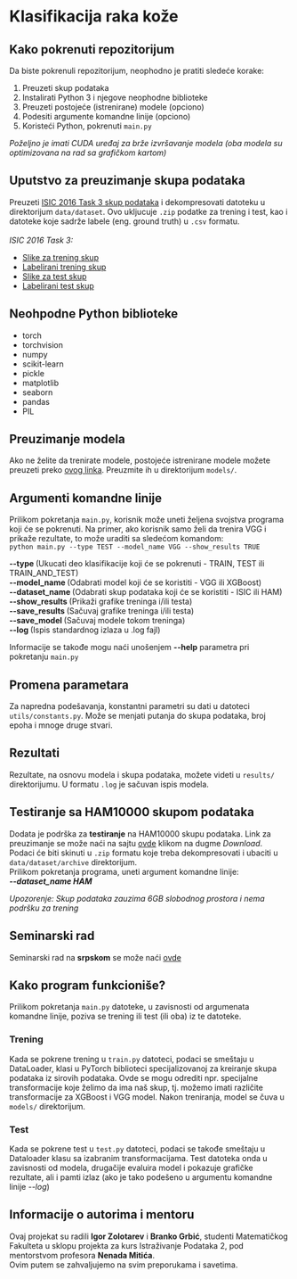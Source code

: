 # Klasifikacija raka kože

## Kako pokrenuti repozitorijum
Da biste pokrenuli repozitorijum, neophodno je pratiti sledeće korake:
1. Preuzeti skup podataka
2. Instalirati Python 3 i njegove neophodne biblioteke
3. Preuzeti postojeće (istrenirane) modele (opciono)
4. Podesiti argumente komandne linije (opciono)
5. Koristeći Python, pokrenuti `main.py`

_Poželjno je imati CUDA uređaj za brže izvršavanje modela (oba modela su optimizovana na rad sa grafičkom kartom)_

## Uputstvo za preuzimanje skupa podataka

Preuzeti [ISIC 2016 Task 3 skup podataka](https://challenge.isic-archive.com/data/#2016) i dekompresovati datoteku u direktorijum `data/dataset`. Ovo ukljucuje `.zip` podatke za trening i test, kao i datoteke koje sadrže labele (eng. ground truth) u `.csv` formatu. <br /><br />
_ISIC 2016 Task 3:_
- [Slike za trening skup](https://isic-challenge-data.s3.amazonaws.com/2016/ISBI2016_ISIC_Part3_Training_Data.zip)
- [Labelirani trening skup](https://isic-challenge-data.s3.amazonaws.com/2016/ISBI2016_ISIC_Part3_Training_GroundTruth.csv)
- [Slike za test skup](https://isic-challenge-data.s3.amazonaws.com/2016/ISBI2016_ISIC_Part3_Test_Data.zip)
- [Labelirani test skup](https://isic-challenge-data.s3.amazonaws.com/2016/ISBI2016_ISIC_Part3_Test_GroundTruth.csv)

## Neohpodne Python biblioteke

- torch
- torchvision
- numpy
- scikit-learn
- pickle
- matplotlib
- seaborn
- pandas
- PIL

## Preuzimanje modela

Ako ne želite da trenirate modele, postojeće istrenirane modele možete preuzeti preko [ovog linka](https://drive.google.com/drive/folders/1XcwSpf8gvSaUsEOvT9Lm8NGkfIrLn6dV?usp=sharing). Preuzmite ih u direktorijum `models/`.

## Argumenti komandne linije
Prilikom pokretanja `main.py`, korisnik može uneti željena svojstva programa koji će se pokrenuti. Na primer, ako korisnik samo želi da trenira VGG i prikaže rezultate, to može uraditi sa sledećom komandom:
<br />
`python main.py --type TEST --model_name VGG --show_results TRUE`
<br />


<b> --type       </b>   (Ukucati deo klasifikacije koji će se pokrenuti - TRAIN, TEST ili TRAIN_AND_TEST) <br />
<b> --model_name </b>   (Odabrati model koji će se koristiti - VGG ili XGBoost) <br />
<b> --dataset_name </b>   (Odabrati skup podataka koji će se koristiti - ISIC ili HAM) <br />
<b> --show_results </b>   (Prikaži grafike treninga i/ili testa) <br />
<b> --save_results </b>   (Sačuvaj grafike treninga i/ili testa) <br />
<b> --save_model </b>   (Sačuvaj modele tokom treninga) <br />
<b> --log </b>   (Ispis standardnog izlaza u .log fajl) <br />

Informacije se takođe mogu naći unošenjem <b>--help</b> parametra pri pokretanju `main.py`

## Promena parametara

Za napredna podešavanja, konstantni parametri su dati u datoteci `utils/constants.py`. Može se menjati putanja do skupa podataka, broj epoha i mnoge druge stvari.

## Rezultati

Rezultate, na osnovu modela i skupa podataka, možete videti u `results/` direktorijumu. U formatu `.log` je sačuvan ispis modela.

## Testiranje sa HAM10000 skupom podataka

Dodata je podrška za <b>testiranje</b> na HAM10000 skupu podataka. Link za preuzimanje se može naći na sajtu [ovde](https://www.kaggle.com/datasets/kmader/skin-cancer-mnist-ham10000) klikom na dugme <i>Download</i>. Podaci će biti skinuti u `.zip` formatu koje treba dekompresovati i ubaciti u `data/dataset/archive` direktorijum.
<br>
Prilikom pokretanja programa, uneti argument komandne linije: 
<br>
<b><i>--dataset_name HAM</i></b>

<i>Upozorenje: Skup podataka zauzima 6GB slobodnog prostora i nema podršku za trening</i>

## Seminarski rad
Seminarski rad na <b>srpskom</b> se može naći [ovde](documentation/klasifikacija%20raka.pdf)

## Kako program funkcioniše?

Prilikom pokretanja `main.py` datoteke, u zavisnosti od argumenata komandne linije, poziva se trening ili test (ili oba) iz te datoteke. 
### Trening
Kada se pokrene trening u `train.py` datoteci, podaci se smeštaju u DataLoader, klasi u PyTorch biblioteci specijalizovanoj za kreiranje skupa podataka iz sirovih podataka. Ovde se mogu odrediti npr. specijalne transformacije koje želimo da ima naš skup, tj. možemo imati različite transformacije za XGBoost i VGG model.
Nakon treniranja, model se čuva u `models/` direktorijum.
### Test
Kada se pokrene test u `test.py` datoteci, podaci se takođe smeštaju u Dataloader klasu sa izabranim transformacijama. Test datoteka onda u zavisnosti od modela, drugačije evaluira model i pokazuje grafičke rezultate, ali i pamti izlaz (ako je tako podešeno u argumentu komandne linije <i>--log</i>)

## Informacije o autorima i mentoru

Ovaj projekat su radili __Igor Zolotarev__ i __Branko Grbić__, studenti Matematičkog Fakulteta u sklopu projekta za kurs Istraživanje Podataka 2, pod mentorstvom profesora __Nenada Mitića__.
<br />
Ovim putem se zahvaljujemo na svim preporukama i savetima.